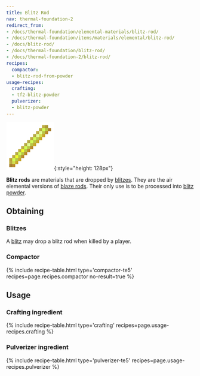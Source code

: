 ```yaml
---
title: Blitz Rod
nav: thermal-foundation-2
redirect_from:
- /docs/thermal-foundation/elemental-materials/blitz-rod/
- /docs/thermal-foundation/items/materials/elemental/blitz-rod/
- /docs/blitz-rod/
- /docs/thermal-foundation/blitz-rod/
- /docs/thermal-foundation-2/blitz-rod/
recipes:
  compactor:
  - blitz-rod-from-powder
usage-recipes:
  crafting:
  - tf2-blitz-powder
  pulverizer:
  - blitz-powder
---
```


![Blitz rod](/assets/images/thermal-foundation-2/blitz-rod.png){:style="height: 128px"}


**Blitz rods** are materials that are dropped by [blitzes](/docs/1.12/thermal-foundation-2/blitz/). They
are the air elemental versions of [blaze
rods](https://minecraft.gamepedia.com/Blaze_Rod). Their only use is to be
processed into [blitz powder](/docs/1.12/thermal-foundation-2/blitz-powder/).


Obtaining
---------

### Blitzes
A [blitz](/docs/1.12/thermal-foundation-2/blitz/) may drop a blitz rod when killed by a player.

### Compactor
{% include recipe-table.html type='compactor-te5' recipes=page.recipes.compactor no-result=true %}


Usage
-----

### Crafting ingredient
{% include recipe-table.html type='crafting' recipes=page.usage-recipes.crafting %}

### Pulverizer ingredient
{% include recipe-table.html type='pulverizer-te5' recipes=page.usage-recipes.pulverizer %}
